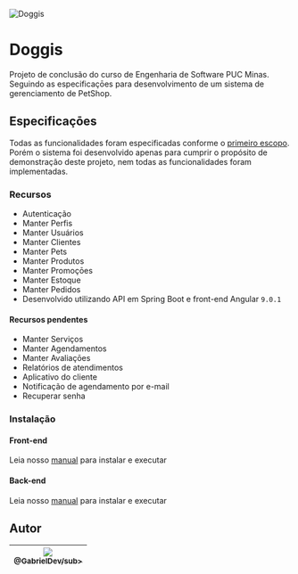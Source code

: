 ![Doggis](https://bitbucket.org/GabrielDev/tcc-pucminas/raw/89c616fc4fa9eddf868951ac9aba12afb89fe95b/docs/doggis.png)

# Doggis
Projeto de conclusão do curso de Engenharia de Software PUC Minas.
Seguindo as especificaçōes para desenvolvimento de um sistema de gerenciamento de PetShop.



## Especificaçōes
Todas as funcionalidades foram especificadas conforme o [primeiro escopo](/docs/Escopo_TCC_-_Opcao_1.pdf).
Porém o sistema foi desenvolvido apenas para cumprir o propósito de demonstração deste projeto, nem todas as funcionalidades foram implementadas.

### Recursos

 * Autenticação
 * Manter Perfis
 * Manter Usuários
 * Manter Clientes
 * Manter Pets
 * Manter Produtos
 * Manter Promoçōes
 * Manter Estoque
 * Manter Pedidos
 * Desenvolvido utilizando API em Spring Boot e front-end Angular `9.0.1`


#### Recursos pendentes

 * Manter Serviços
 * Manter Agendamentos
 * Manter Avaliaçōes
 * Relatórios de atendimentos
 * Aplicativo do cliente
 * Notificação de agendamento por e-mail
 * Recuperar senha


### Instalação

#### Front-end
Leia nosso [manual](/doggis-ui/README.md) para instalar e executar

#### Back-end
Leia nosso [manual](/doggis/README.md) para instalar e executar

## Autor

| [<img src="https://avatars0.githubusercontent.com/u/5470572?s=115&v=4"><br><sub>@GabrielDev/sub>](https://github.com/GabrielDev) |
| :---: |
